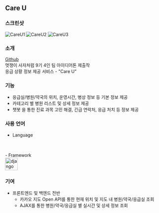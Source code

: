 ## Care U
### 스크린샷
![CareU1](https://user-images.githubusercontent.com/72490858/132077228-a02b397e-9376-4e18-8375-bef1bc848b0f.PNG)
![CareU2](https://user-images.githubusercontent.com/72490858/132077231-45aee0f8-72c3-4c04-8821-7497ecda359f.PNG)
![CareU3](https://user-images.githubusercontent.com/72490858/132077234-2793d6a7-d80c-456d-8c85-72bb2bc858ea.PNG)

### 소개
[Github](https://github.com/kms-97/likelion_project/tree/master/ideathon)<br>
멋쟁이 사자처럼 9기 4인 팀 아이디어톤 제출작<br>
응급 상황 정보 제공 서비스 - "Care U"

### 기능
- 응급실/병원/약국의 위치, 운영시간, 병상 정보 등 기본 정보 제공
- 카테고리 별 병원 리스트 및 상세 정보 제공
- 챗봇 을 통한 진료 과목 고민 해결, 긴급 연락처, 응급 처치 등 정보 제공

### 사용 언어
- Language
<br>
<i class="fab fa-html5 fa-3x" title="html5"></i>
<i class="fab fa-css3-alt fa-3x" title="css3"></i>
<i class="fab fa-js-square fa-3x" title="javascript"></i>
<i class="fab fa-python fa-3x" title="python"></i>
<br>
- Framework <br>
<img src="https://user-images.githubusercontent.com/72490858/132080025-f1317431-d3ba-46f9-b61a-5fa2dde84cba.png" width="40px" title="django"/>

### 기여
- 프론트엔드 및 백엔드 전반
    * 카카오 지도 Open API를 통한 현재 위치 및 지도 내 병원/약국/응급실 조회
    * AJAX를 통한 병원/약국/응급실 별 실시간 및 상세 정보 조회
